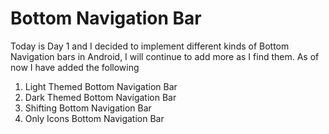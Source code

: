 # Bottom Navigation Bar

Today is Day 1 and I decided to implement different kinds of Bottom Navigation bars in Android, I will continue to add more as I find them. As of now I have added the following

 1. Light Themed Bottom Navigation Bar
 2. Dark Themed Bottom Navigation Bar
 3. Shifting Bottom Navigation Bar
 4. Only Icons Bottom Navigation Bar
